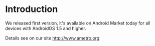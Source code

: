 # Introduction #

We released first version, it's available on Android Market today for all devices with AndroidOS 1.5 and higher.

Details see on our site http://www.ametro.org